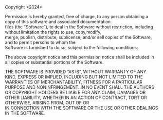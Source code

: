 

Copyright <2024> <Aymar Sedami NAHUM>

Permission is hereby granted, free of charge, to any person obtaining a copy of this software and associated documentation <br />
files (the “Software”), to deal in the Software without restriction, including without limitation the rights to use, copy,modify, <br />
merge, publish, distribute, sublicense, and/or sell copies of the Software, and to permit persons to whom the      <br />
Software is furnished to do so, subject to the following conditions:

The above copyright notice and this permission notice shall be included in all copies or substantial portions of the Software. <br/>

THE SOFTWARE IS PROVIDED “AS IS”, WITHOUT WARRANTY OF ANY KIND, EXPRESS OR IMPLIED, INCLUDING BUT NOT LIMITED TO THE WARRANTIES 
OF MERCHANTABILITY, FITNESS FOR A PARTICULAR PURPOSE AND NONINFRINGEMENT. IN NO EVENT SHALL THE AUTHORS OR COPYRIGHT HOLDERS BE 
LIABLE FOR ANY CLAIM, DAMAGES OR OTHER LIABILITY, WHETHER IN AN ACTION OF CONTRACT, TORT OR OTHERWISE, ARISING FROM, OUT OF OR  <br /> 
IN CONNECTION WITH THE SOFTWARE OR THE USE OR OTHER DEALINGS IN THE SOFTWARE.
